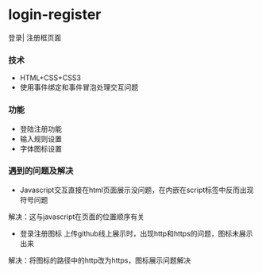 # login-register
登录| 注册框页面

### 技术   
* HTML+CSS+CSS3
* 使用事件绑定和事件冒泡处理交互问题

### 功能

* 登陆注册功能
* 输入规则设置
* 字体图标设置

### 遇到的问题及解决

* Javascript交互直接在html页面展示没问题，在内嵌在script标签中反而出现符号问题

解决：这与javascript在页面的位置顺序有关

* 登录注册图标 上传github线上展示时，出现http和https的问题，图标未展示出来

解决：将图标的路径中的http改为https，图标展示问题解决
